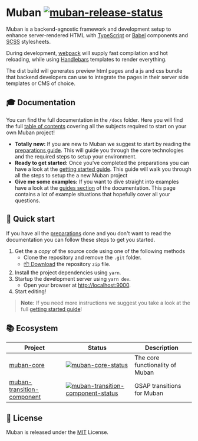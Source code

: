 # Muban [![muban-release-status]][muban-release]

Muban is a backend-agnostic framework and development setup to enhance server-rendered HTML with
[TypeScript](https://www.typescriptlang.org/) or [Babel](https://babeljs.io/) components and
[SCSS](http://sass-lang.com/) stylesheets.

During development, [webpack](https://webpack.js.org/) will supply fast compilation and hot
reloading, while using [Handlebars](http://handlebarsjs.com/) templates to render everything.

The dist build will generates preview html pages and a js and css bundle that backend developers can
use to integrate the pages in their server side templates or CMS of choice.

## 🎓 Documentation

You can find the full documentation in the `/docs` folder. Here you will find the full
[table of contents](./docs/) covering all the subjects required to start on your own Muban project!

- **Totally new:** If you are new to Muban we suggest to start by reading the
  [preparations guide](./docs/02-setup-guide.md#preparations). This will guide you through the core
  technologies and the required steps to setup your environment.
- **Ready to get started:** Once you've completed the preparations you can have a look at the
  [getting started guide](./docs/02-setup-guide.md#getting-started). This guide will walk you
  through all the steps to setup the a new Muban project
- **Give me some examples:** If you want to dive straight into examples have a look at the
  [guides section](./docs/13-guides.md) of the documentation. This page contains a lot of example
  situations that hopefully cover all your questions.

## 🚀 Quick start

If you have all the [preparations](./docs/02-setup-guide.md#preparations) done and you don't want to
read the documentation you can follow these steps to get you started.

1. Get the a _copy_ of the source code using one of the following methods
   - Clone the repository and remove the `.git` folder.
   - [📦 Download](https://github.com/mediamonks/muban/archive/master.zip) the repository `zip`
     file.
2. Install the project dependencies using `yarn`.
3. Startup the development server using `yarn dev`.
   - Open your browser at [http://localhost:9000](http://localhost:9000).
4. Start editing!

> **Note:** If you need more instructions we suggest you take a look at the full
> [getting started guide](./docs/02-setup-guide.md#getting-started)!

## 📚 Ecosystem

| Project                      | Status                                                                     | Description                     |
| ---------------------------- | -------------------------------------------------------------------------- | ------------------------------- |
| [muban-core]                 | [![muban-core-status]][muban-core-package]                                 | The core functionality of Muban |
| [muban-transition-component] | [![muban-transition-component-status]][muban-transition-component-package] | GSAP transitions for Muban      |

## 📝 License

Muban is released under the [MIT](http://opensource.org/licenses/MIT) License.

[muban-release]: https://github.com/mediamonks/muban/releases
[muban-release-status]: https://img.shields.io/github/release/mediamonks/muban.svg?colorB=41a6ff
[muban-core]: https://github.com/mediamonks/muban-core
[muban-transition-component]: https://github.com/riccoarntz/muban-transition-component
[muban-core-status]: https://img.shields.io/npm/v/muban-core.svg?colorB=41a6ff
[muban-transition-component-status]:
  https://img.shields.io/npm/v/muban-transition-component.svg?colorB=41a6ff
[muban-core-package]: https://npmjs.com/package/muban-core
[muban-transition-component-package]: https://npmjs.com/package/muban-transition-component
